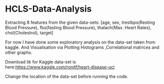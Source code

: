# HCLS-Data-Analysis
Extracting 8 features from the given data-sets:
[age, sex, trestbps(Resting Blood Pressure), fbs(fasting Blood Pressure), thalach(Max. Heart Rates), chol(Cholestrol), target]

For now I have done some exploratory analysis on the data-set taken from kaggle.
And Visualisation via Plotting Histograms ,Correlational matrices and other graphs.

Download lik for Kaggle data-set is here:https://www.kaggle.com/ronitf/heart-disease-uci

Change the location of the data-set before running the code.
